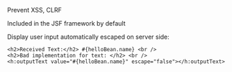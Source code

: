 Prevent XSS, CLRF

Included in the JSF framework by default

Display user input automatically escaped on server side:

    <h2>Received Text:</h2> #{helloBean.name} <br />
    <h2>Bad implementation for text: </h2> <br />
    <h:outputText value="#{helloBean.name}" escape="false"></h:outputText>